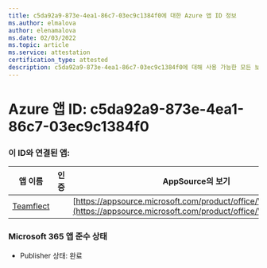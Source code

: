 ```yaml
---
title: c5da92a9-873e-4ea1-86c7-03ec9c1384f0에 대한 Azure 앱 ID 정보
ms.author: elmalova
author: elenamalova
ms.date: 02/03/2022
ms.topic: article
ms.service: attestation
certification_type: attested
description: c5da92a9-873e-4ea1-86c7-03ec9c1384f0에 대해 사용 가능한 모든 보안 및 규정 준수 정보입니다.
---
```

# <a name="azure-app-id-c5da92a9-873e-4ea1-86c7-03ec9c1384f0"></a>Azure 앱 ID: c5da92a9-873e-4ea1-86c7-03ec9c1384f0


### <a name="apps-associated-with-this-id"></a>이 ID와 연결된 앱:
| **앱 이름** | **인증** | **AppSource의 보기** |
|--------------|---------------|-----------------------|
| [Teamflect](https://docs.microsoft.com/microsoft-365-app-certification/forward/WA200001860) |  | [https://appsource.microsoft.com/product/office/WA200001860](https://appsource.microsoft.com/product/office/WA200001860) |

### <a name="microsoft-365-app-compliance-status"></a>Microsoft 365 앱 준수 상태
- Publisher 상태: 완료
